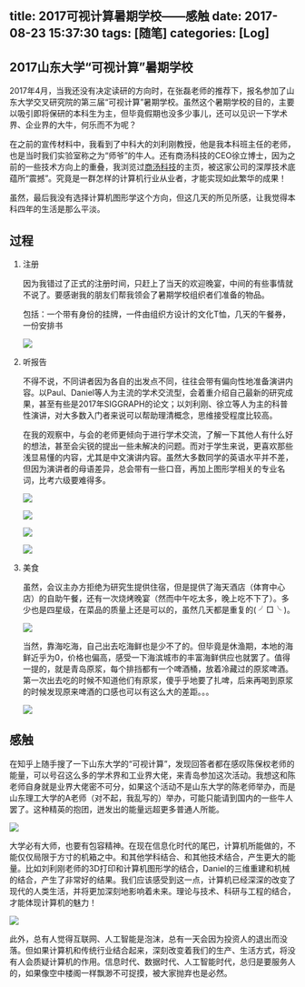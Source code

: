 title: 2017可视计算暑期学校——感触
date: 2017-08-23 15:37:30
tags: [随笔]
categories: [Log]
---
## 2017山东大学“可视计算”暑期学校
2017年4月，当我还没有决定读研的方向时，在张磊老师的推荐下，报名参加了山东大学交叉研究院的第三届“可视计算”暑期学校。虽然这个暑期学校的目的，主要以吸引即将保研的本科生为主，但毕竟假期也没多少事儿，还可以见识一下学术界、企业界的大牛，何乐而不为呢？

在之前的宣传材料中，我看到了中科大的刘利刚教授，他是我本科班主任的老师，也是当时我们实验室称之为“师爷”的牛人。还有商汤科技的CEO徐立博士，因为之前的一些技术方向上的重叠，我浏览过[商汤科技](https://www.sensetime.com/)的主页，被这家公司的深厚技术底蕴所“震撼”。究竟是一群怎样的计算机行业从业者，才能实现如此繁华的成果！

虽然，最后我没有选择计算机图形学这个方向，但这几天的所见所感，让我觉得本科四年的生活是那么平淡。

<!-- more -->

## 过程
1. 注册

    因为我错过了正式的注册时间，只赶上了当天的欢迎晚宴，中间的有些事情就不说了。要感谢我的朋友们帮我领会了暑期学校组织者们准备的物品。
    
    包括：一个带有身份的挂牌，一件由组织方设计的文化T恤，几天的午餐券，一份安排书
    
    ![](http://data.xuxinting.cn/xuxinting/2017-07-summer-school/IMG_20170714_214700_s.jpg)
    
2. 听报告
    
    不得不说，不同讲者因为各自的出发点不同，往往会带有偏向性地准备演讲内容。以Paul、Daniel等人为主流的学术交流型，会着重介绍自己最新的研究成果，甚至有些是2017年SIGGRAPH的论文；以刘利刚、徐立等人为主的科普性演讲，对大多数入门者来说可以帮助理清概念，思维接受程度比较高。
    
    在我的观察中，与会的老师更倾向于进行学术交流，了解一下其他人有什么好的想法，甚至会尖锐的提出一些未解决的问题。而对于学生来说，更喜欢那些浅显易懂的内容，尤其是中文演讲内容。虽然大多数同学的英语水平并不差，但因为演讲者的母语差异，总会带有一些口音，再加上图形学相关的专业名词，比考六级要难得多。
    
    ![](http://data.xuxinting.cn/xuxinting/2017-07-summer-school/IMG_20170714_113812_s.jpg)
    
    ![](http://data.xuxinting.cn/xuxinting/2017-07-summer-school/20170823155817.jpg)
    
    ![](http://data.xuxinting.cn/xuxinting/2017-07-summer-school/IMG_20170713_101200_s.jpg)
    
    ![](http://data.xuxinting.cn/xuxinting/2017-07-summer-school/20170823155829.jpg)
    
3. 美食
    
    虽然，会议主办方拒绝为研究生提供住宿，但是提供了海天酒店（体育中心店）的自助午餐，还有一次烧烤晚宴（然而中午吃太多，晚上吃不下了）。多少也是四星级，在菜品的质量上还是可以的，虽然几天都是重复的( ╯□╰ )。
    
    ![](http://data.xuxinting.cn/xuxinting/2017-07-summer-school/20170823155835.jpg)
    
    当然，靠海吃海，自己出去吃海鲜也是少不了的。但毕竟是休渔期，本地的海鲜近乎为0，价格也偏高，感受一下海滨城市的丰富海鲜供应也就罢了。值得一提的，就是青岛原浆，每个排挡都有一个啤酒桶，放着冷藏过的原浆啤酒。第一次出去吃的时候不知道他们有原浆，傻乎乎地要了扎啤，后来再喝到原浆的时候发现原来啤酒的口感也可以有这么大的差距。。。
    
    ![](http://data.xuxinting.cn/xuxinting/2017-07-summer-school/IMG_20170715_175245_s.jpg)
    
## 感触
在知乎上随手搜了一下山东大学的“可视计算”，发现回答者都在感叹陈保权老师的能量，可以号召这么多的学术界和工业界大佬，来青岛参加这次活动。我想这和陈老师自身就是业界大佬密不可分，如果这个活动不是山东大学的陈老师举办，而是山东理工大学的A老师（对不起，我乱写的）举办，可能只能请到国内的一些牛人罢了。这种精英的抱团，迸发出的能量远超更多普通人所能。

![](http://data.xuxinting.cn/xuxinting/2017-07-summer-school/20170823155810.jpg)

大学必有大师，也要有包容精神。在现在信息化时代的尾巴，计算机所能做的，不能仅仅局限于方寸的机箱之中。和其他学科结合、和其他技术结合，产生更大的能量。比如刘利刚老师的3D打印和计算机图形学的结合，Daniel的三维重建和机械的结合，产生了非常好的结果。我们应该感受到这一点，计算机已经深深的改变了现代的人类生活，并将更加深刻地影响着未来。理论与技术、科研与工程的结合，才能体现计算机的魅力！

![](http://data.xuxinting.cn/xuxinting/2017-07-summer-school/IMG_20170711_091852_s.jpg)

此外，总有人觉得互联网、人工智能是泡沫，总有一天会因为投资人的退出而没落。但如果计算机和传统行业结合起来，深刻改变着我们的生产、生活方式，将没有人会质疑计算机的作用。信息时代、数据时代、人工智能时代，总归是要服务人的，如果像空中楼阁一样飘渺不可捉摸，被大家抛弃也是必然。